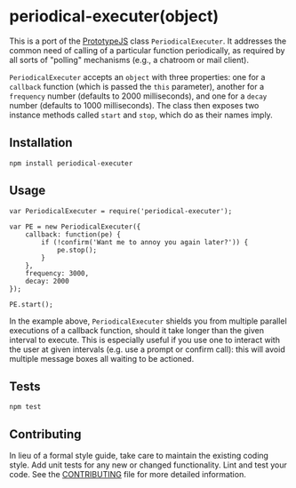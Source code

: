 periodical-executer(object)
========================================

This is a port of the [PrototypeJS](http://prototypejs.org/) class `PeriodicalExecuter`.
It addresses the common need of calling of a particular function periodically, as
required by all sorts of "polling" mechanisms (e.g., a chatroom or mail client).

`PeriodicalExecuter` accepts an `object` with three properties: one for a `callback`
function (which is passed the `this` parameter), another for a `frequency` number
(defaults to 2000 milliseconds), and one for a `decay` number (defaults to 1000
milliseconds).  The class then exposes two instance methods called `start` and
`stop`, which do as their names imply.

## Installation

  `npm install periodical-executer`

## Usage

    var PeriodicalExecuter = require('periodical-executer');

    var PE = new PeriodicalExecuter({
        callback: function(pe) {
            if (!confirm('Want me to annoy you again later?')) {
                pe.stop();
            }
        },
        frequency: 3000,
        decay: 2000
    });
    
    PE.start();

  In the example above, `PeriodicalExecuter` shields you from multiple parallel
  executions of a callback function, should it take longer than the given interval
  to execute.  This is especially useful if you use one to interact with the user
  at given intervals (e.g. use a prompt or confirm call): this will avoid multiple
  message boxes all waiting to be actioned.

## Tests

  `npm test`

## Contributing

In lieu of a formal style guide, take care to maintain the existing coding
style. Add unit tests for any new or changed functionality. Lint and test your
code.  See the [CONTRIBUTING](CONTRIBUTING.md) file for more detailed information.
